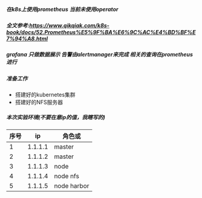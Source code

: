##### 在k8s上使用prometheus 当前未使用operator

##### 全文参考:https://www.qikqiak.com/k8s-book/docs/52.Prometheus%E5%9F%BA%E6%9C%AC%E4%BD%BF%E7%94%A8.html

##### grafana 只做数据展示 告警由alertmanager来完成 相关的查询在prometheus进行


##### 准备工作

* 搭建好的kubernetes集群
* 搭建好的NFS服务器

##### 本次实验环境(不要在意ip的值，我瞎写的)




|序号|ip|角色或|
|--|--|--|
|1|1.1.1.1|master|
|2|1.1.1.2|master|
|3|1.1.1.3|node|
|4|1.1.1.4|node nfs|
|5|1.1.1.5|node harbor|